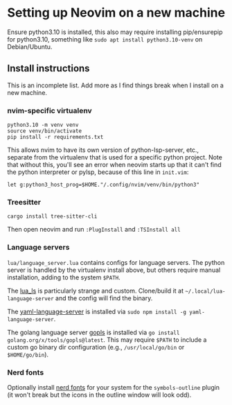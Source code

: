 # Setting up Neovim on a new machine

Ensure python3.10 is installed, this also may require installing pip/ensurepip
for python3.10, something like `sudo apt install python3.10-venv` on
Debian/Ubuntu.

## Install instructions

This is an incomplete list. Add more as I find things break when I install on a
new machine.

### nvim-specific virtualenv

```
python3.10 -m venv venv
source venv/bin/activate
pip install -r requirements.txt
```

This allows nvim to have its own version of python-lsp-server, etc., separate
from the virtualenv that is used for a specific python project. Note that
without this, you'll see an error when neovim starts up that it can't find the
python interpreter or pylsp, because of this line in `init.vim`:

```
let g:python3_host_prog=$HOME."/.config/nvim/venv/bin/python3"
```

### Treesitter

```
cargo install tree-sitter-cli
```

Then open neovim and run `:PlugInstall` and `:TSInstall all`

### Language servers

`lua/language_server.lua` contains configs for language servers. The python
server is handled by the virtualenv install above, but others require manual
installation, adding to the system `$PATH`.

The [lua_ls](https://github.com/sumneko/lua-language-server) is particularly
strange and custom. Clone/build it at `~/.local/lua-language-server` and the
config will find the binary.

The [yaml-language-server](https://www.npmjs.com/package/yaml-language-server)
is installed via `sudo npm install -g yaml-language-server`.

The golang language server [gopls](https://github.com/golang/tools/tree/master/gopls)
is installed via `go install golang.org/x/tools/gopls@latest`. This may require
`$PATH` to include a custom go binary dir configuration (e.g.,
`/usr/local/go/bin` or `$HOME/go/bin`).

### Nerd fonts

Optionally install [nerd fonts](https://www.nerdfonts.com/) for your system for
the `symbols-outline` plugin (it won't break but the icons in the outline
window will look odd).
